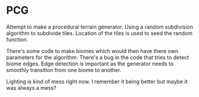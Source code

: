 PCG
===========

Attempt to make a procedural terrain generator. Using a random subdivision algorithm to subdivide tiles. Location of the
tiles is used to seed the random function.

There's some code to make biomes which would then have there own parameters for the algorithm. There's a bug in the code
that tries to detect biome edges. Edge detection is important as the generator needs to smoothly transition from one
biome to another.

Lighting is kind of mess right now. I remember it being better but maybe it was always a mess?
